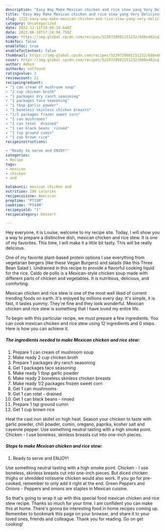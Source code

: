 ```yaml
---
description: "Easy Way Make Mexican chicken and rice stew yang Very Delicious"
title: "Easy Way Make Mexican chicken and rice stew yang Very Delicious"
slug: 1722-easy-way-make-mexican-chicken-and-rice-stew-yang-very-delicious
category: Uncategorized
date: 2022-12-11T20:04:19.640Z
date: 2023-06-18T17:24:04.759Z
image: https://img-global.cpcdn.com/recipes/5229729501151232/680x482cq70/mexican-chicken-and-rice-stew-recipe-main-photo.jpg
hideToc: false
enableToc: true
enableTocContent: false
thumbnail: https://img-global.cpcdn.com/recipes/5229729501151232/680x482cq70/mexican-chicken-and-rice-stew-recipe-main-photo.jpg
cover: https://img-global.cpcdn.com/recipes/5229729501151232/680x482cq70/mexican-chicken-and-rice-stew-recipe-main-photo.jpg
author: Admin
authorAv: notfound
ratingvalue: 3
reviewcount: 21
recipeingredient:
- "1 can cream of mushroom soup"
- "2 cup chicken broth"
- "1 packages dry ranch seasoning"
- "1 packages taco seasoning"
- "1 tbsp garlic powder"
- "2 boneless skinless chicken breasts"
- "1/2 packages frozen sweet corn"
- "1 can mushrooms"
- "1 can rotel  drained"
- "1 can black beans  rinsed"
- "1 tsp ground cumin"
- "1 cup brown rice"
recipeinstructions:

- "Ready to serve and ENJOY!"
categories:
- Recipe
tags:
- mexican
- chicken
- and

katakunci: mexican chicken and 
nutrition: 290 calories
recipecuisine: American
preptime: "PT33M"
cooktime: "PT44M"
recipeyield: "1"
recipecategory: Dessert

---
```



Hey everyone, it is Louise, welcome to my recipe site. Today, I will show you a way to prepare a distinctive dish, mexican chicken and rice stew. It is one of my favorites. This time, I will make it a little bit tasty. This will be really delicious.

One of my favorite plant-based protein options I use everything from vegetarian bergers (like these Vegan Burgers) and salads (like this Three Bean Salad ). Undrained in this recipe to provide a flavorful cooking liquid for the rice. Caldo de pollo is a Mexican-style chicken soup made with different parts of chicken and vegetables. It is nutritious, delicious, and comforting.

Mexican chicken and rice stew is one of the most well liked of current trending foods on earth. It's enjoyed by millions every day. It's simple, it is fast, it tastes yummy. They're fine and they look wonderful. Mexican chicken and rice stew is something that I have loved my entire life.


To begin with this particular recipe, we must prepare a few ingredients. You can cook mexican chicken and rice stew using 12 ingredients and 0 steps. Here is how you can achieve it.

<!--inarticleads1-->

##### The ingredients needed to make Mexican chicken and rice stew:

1. Prepare 1 can cream of mushroom soup
1. Make ready 2 cup chicken broth
1. Prepare 1 packages dry ranch seasoning
1. Get 1 packages taco seasoning
1. Make ready 1 tbsp garlic powder
1. Make ready 2 boneless skinless chicken breasts
1. Make ready 1/2 packages frozen sweet corn
1. Get 1 can mushrooms
1. Get 1 can rotel - drained
1. Get 1 can black beans - rinsed
1. Prepare 1 tsp ground cumin
1. Get 1 cup brown rice


Heat the cast iron skillet on high heat. Season your chicken to taste with garlic powder, chili powder, cumin, oregano, paprika, kosher salt and cayenne pepper. Use something neutral tasting with a high smoke point. Chicken - I use boneless, skinless breasts cut into one-inch pieces. 

<!--inarticleads2-->

##### Steps to make Mexican chicken and rice stew:


1. Ready to serve and ENJOY!

Use something neutral tasting with a high smoke point. Chicken - I use boneless, skinless breasts cut into one-inch pieces. But diced chicken thighs or shredded rotisserie chicken would also work. If you go for pre-cooked, remember to only add it right at the end. Green Peppers and Onions - Peppers and onions are staples in Mexican cuisine. 

So that's going to wrap it up with this special food mexican chicken and rice stew recipe. Thanks so much for your time. I am confident you can make this at home. There's gonna be interesting food in home recipes coming up. Remember to bookmark this page on your browser, and share it to your loved ones, friends and colleague. Thank you for reading. Go on get cooking!
